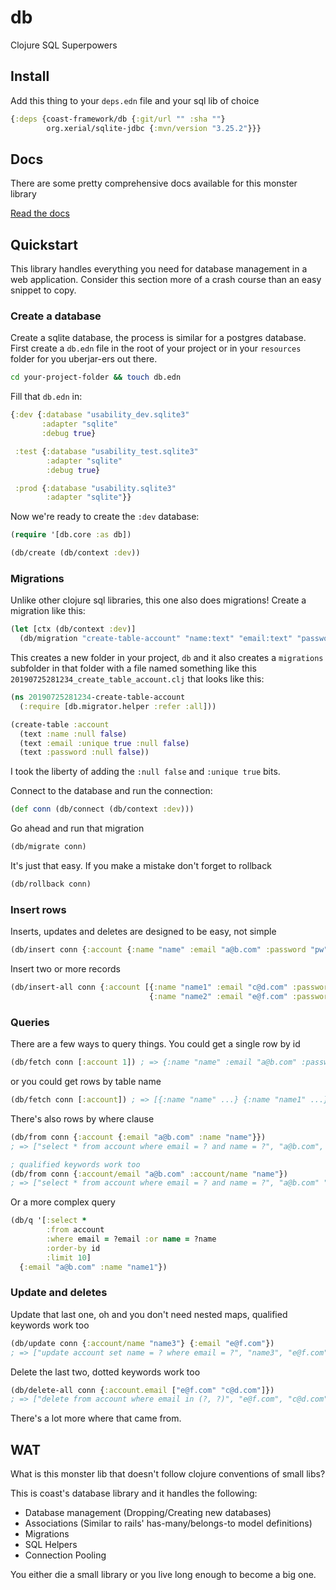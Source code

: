 # db
Clojure SQL Superpowers

## Install

Add this thing to your `deps.edn` file and your sql lib of choice

```clojure
{:deps {coast-framework/db {:git/url "" :sha ""}
        org.xerial/sqlite-jdbc {:mvn/version "3.25.2"}}}
```

## Docs

There are some pretty comprehensive docs available for this monster library

[Read the docs]()

## Quickstart

This library handles everything you need for database management in a web application.
Consider this section more of a crash course than an easy snippet to copy.

### Create a database

Create a sqlite database, the process is similar for a postgres database.
First create a `db.edn` file in the root of your project or in your `resources`
folder for you uberjar-ers out there.

```sh
cd your-project-folder && touch db.edn
```

Fill that `db.edn` in:

```clojure
{:dev {:database "usability_dev.sqlite3"
       :adapter "sqlite"
       :debug true}

 :test {:database "usability_test.sqlite3"
        :adapter "sqlite"
        :debug true}

 :prod {:database "usability.sqlite3"
        :adapter "sqlite"}}
```

Now we're ready to create the `:dev` database:

```clojure
(require '[db.core :as db])

(db/create (db/context :dev))
```

### Migrations

Unlike other clojure sql libraries, this one also does migrations!
Create a migration like this:

```clojure
(let [ctx (db/context :dev)]
  (db/migration "create-table-account" "name:text" "email:text" "password:text"))
```

This creates a new folder in your project, `db` and it also creates a `migrations` subfolder
in that folder with a file named something like this `20190725281234_create_table_account.clj` that looks like this:

```clojure
(ns 20190725281234-create-table-account
  (:require [db.migrator.helper :refer :all]))

(create-table :account
  (text :name :null false)
  (text :email :unique true :null false)
  (text :password :null false))
```

I took the liberty of adding the `:null false` and `:unique true` bits.

Connect to the database and run the connection:

```clojure
(def conn (db/connect (db/context :dev)))
```

Go ahead and run that migration

```clojure
(db/migrate conn)
```

It's just that easy. If you make a mistake don't forget to rollback

```clojure
(db/rollback conn)
```

### Insert rows

Inserts, updates and deletes are designed to be easy, not simple

```clojure
(db/insert conn {:account {:name "name" :email "a@b.com" :password "pw"}})
```

Insert two or more records

```clojure
(db/insert-all conn {:account [{:name "name1" :email "c@d.com" :password "pw"}
                               {:name "name2" :email "e@f.com" :password "pw"}]})
```

### Queries

There are a few ways to query things.
You could get a single row by id

```clojure
(db/fetch conn [:account 1]) ; => {:name "name" :email "a@b.com" :password "pw"}
```

or you could get rows by table name

```clojure
(db/fetch conn [:account]) ; => [{:name "name" ...} {:name "name1" ...} ...]
```

There's also rows by where clause

```clojure
(db/from conn {:account {:email "a@b.com" :name "name"}})
; => ["select * from account where email = ? and name = ?", "a@b.com", "name"]

; qualified keywords work too
(db/from conn {:account/email "a@b.com" :account/name "name"})
; => ["select * from account where email = ? and name = ?", "a@b.com" "name"]
```

Or a more complex query

```clojure
(db/q '[:select *
        :from account
        :where email = ?email :or name = ?name
        :order-by id
        :limit 10]
  {:email "a@b.com" :name "name1"})
```

### Update and deletes

Update that last one, oh and you don't need nested maps, qualified keywords work too

```clojure
(db/update conn {:account/name "name3"} {:email "e@f.com"})
; => ["update account set name = ? where email = ?", "name3", "e@f.com"]
```

Delete the last two, dotted keywords work too

```clojure
(db/delete-all conn {:account.email ["e@f.com" "c@d.com"]})
; => ["delete from account where email in (?, ?)", "e@f.com", "c@d.com"]
```

There's a lot more where that came from.

## WAT

What is this monster lib that doesn't follow clojure conventions of small libs?

This is coast's database library and it handles the following:

- Database management (Dropping/Creating new databases)
- Associations (Similar to rails' has-many/belongs-to model definitions)
- Migrations
- SQL Helpers
- Connection Pooling

You either die a small library or you live long enough to become a big one.
